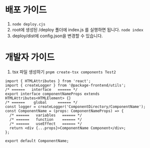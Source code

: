# 배포 가이드

1. `node deploy.cjs`
1. root에 생성된 /deploy 폴더에 index.js 를 실행하면 됩니다. `node index`
1. deploy/dist에 config.json을 변경할 수 있습니다.

# 개발자 가이드

1. tsx 파일 생성하기
   `pnpm create-tsx components Test2`

```tsx
import { HTMLAttributes } from 'react';
import { createLogger } from '@package-frontend/utils';
/* ======   interface   ====== */
export interface componentNameProps extends HTMLAttributes<HTMLElement> {}
/* ======    global     ====== */
const logger = createLogger('ComponentDirectory/ComponentName');
const ComponentName = (props: ComponentNameProps) => {
  /* ======   variables   ====== */
  /* ======   function    ====== */
  /* ======   useEffect   ====== */
  return <div {...props}>ComponentName Component</div>;
};

export default ComponentName;
```
